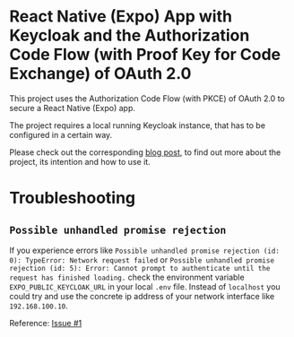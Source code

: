# React Native (Expo) App with Keycloak and the Authorization Code Flow (with Proof Key for Code Exchange) of OAuth 2.0

This project uses the Authorization Code Flow (with PKCE) of OAuth 2.0 to secure a React Native (Expo) app.

The project requires a local running Keycloak instance, that has to be configured in a certain way.

Please check out the corresponding [blog post](https://www.rene-wilby.de/en/blog/rn-expo-oauth-authorization-code-flow-pkce-keycloak), to find out more about the project, its intention and how to use it.

# Troubleshooting

## `Possible unhandled promise rejection`

If you experience errors like `Possible unhandled promise rejection (id: 0): TypeError: Network request failed` or `Possible unhandled promise rejection (id: 5): Error: Cannot prompt to authenticate until the request has finished loading.` check the environment variable `EXPO_PUBLIC_KEYCLOAK_URL` in your local `.env` file. Instead of `localhost` you could try and use the concrete ip address of your network interface like `192.168.100.10`.

Reference: [Issue #1](https://github.com/rbrki07/rn-expo-oauth-authorization-code-flow-pkce-keycloak/issues/1)
